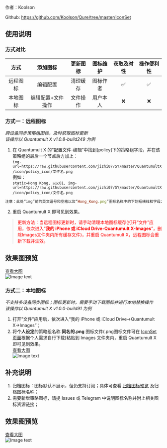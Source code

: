 作者：Koolson

Github: https://github.com/Koolson/Qure/tree/master/IconSet

## 使用说明
### 方式对比
| 方式 | 添加图标 | 更新图标 | 图标维护 | 获取及时性 | 操作便利性 | 
| :---: | :---: | :---: | :---: | :---: | :---: |
| 远程图标 | 编辑配置 | 清理缓存 | 图标作者 | ✅ | ✅ |
| 本地图标 | 编辑配置+文件操作 | 文件操作 | 用户本人 | ❌ | ❌|

### 方式一：远程图标<br>
*跨设备同步策略组图标，及时获取图标更新*<br>
*该操作以 Quantumult X v1.0.8-build249 为例*<br>
1. 在 Quantumult X 的“配置文件-编辑”中找到[policy]下的策略组字段，并在该策略组的最后一个节点后方加上：<br>
`img-url=https://raw.githubusercontent.com/jizhi07/SY/master/QuantumultX/icon/policy_icon/文件名.png`<br>
例如：<br>
`static=Hong Kong, 🇭🇰01, img-url=https://raw.githubusercontent.com/jizhi07/SY/master/QuantumultX/icon/policy_icon/文件名.png`<br>

```ruby
注意：此处“img”前的英文逗号和空格以及“Hong_Kong.png”图标名称中的下划短横线和字母大小写
```

2. 重启 Quantumult X 即可见到效果。<br>

><font color=red>更新方法：当远程图标更新时，请手动清理本地图标缓存(打开“文件”应用，依次进入“**我的 iPhone 或 iCloud Drive-Quantumult X-Images**”，删除Images文件夹内所有缓存文件)，并重启 Quantumult X，远程图标会重新下载并生效。</font>

## 效果图预览
[查看大图](https://github.com/jizhi07/SY/raw/master/Icon/image/%E2%91%A0.png)<br>
![Image text](https://github.com/jizhi07/SY/raw/master/Icon/image/%E2%91%A0.png)


### 方式二：本地图标<br>
*不支持多设备同步图标；图标更新时，需要手动下载图标并进行本地替换操作*<br>
*该操作以 Quantumult X v1.0.0-build91 为例*<br>

1. 打开"文件"应用后，依次进入“我的 iPhone 或 iCloud Drive→Quantumult X→Images”；<br>
2. 将**个人设定**的策略组名称 **同名的.png** 图标文件(.png图标文件可在 [IconSet 页面](https://github.com/Koolson/Qure/tree/master/IconSet)根据个人需求自行下载)粘贴到 Images 文件夹内，重启 Quantumult X 即可见到效果。<br>
 [查看大图](https://raw.githubusercontent.com/jizhi07/SY/master/Icon/image/%E2%91%A0.png)<br>
![Image text](https://raw.githubusercontent.com/jizhi07/SY/master/Icon/image/%E2%91%A0.png)

## 补充说明
1. 归档图标：图标默认不展示，但仍支持订阅；具体可查看 [归档图标预览](https://raw.githubusercontent.com/jizhi07/SY/master/QuantumultX/image/Policy_Preview_Archived.png) 及归档图标名称；<br>
2. 需要新增策略图标，请提 Issues 或 Telegram 中说明图标名称并附上相关图标资源链接；<br>


## 效果图预览
[查看大图](https://github.com/jizhi07/SY/raw/master/Icon/image/%E2%91%A0.png)<br>
![Image text](https://github.com/jizhi07/SY/raw/master/Icon/image/%E2%91%A0.png)
